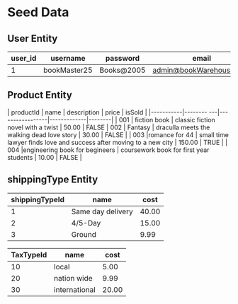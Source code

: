 # Seed Data 

## User Entity

| user_id | username      | password       | email                  | is_admin |
|---------|---------------|----------------|-------------------------|----------|
| 1       | bookMaster25    | Books@2005      | admin@bookWarehouse.com     | TRUE     |

## Product Entity

| productId | name       | description     | price       | isSold |
|-----------|-------- ---|-----------------|-------------|--------|
| 001        | fiction book  | classic fiction novel with a twist  | 50.00  | FALSE 
| 002        | Fantasy       | draculla meets the walking dead love story           | 30.00      | FALSE   |
| 003        |romance for 44 | small time lawyer finds love and success after moving to a new city    | 150.00     | TRUE    |
| 004        |engineering book for begineers    | coursework book for first year students           | 10.00  |  FALSE   |
## shippingType Entity

| shippingTypeId | name       | cost  |
|------------------|------------|-------|
| 1                | Same day delivery  | 40.00 |
| 2                | 4/5-Day      | 15.00 |
| 3                | Ground     | 9.99  |

|   TaxTypeId      | name         |cost |
|------------------|--------------|-----|
|10                | local        | 5.00|
|20                | nation wide  | 9.99| 
|30                | international| 20.00| 
